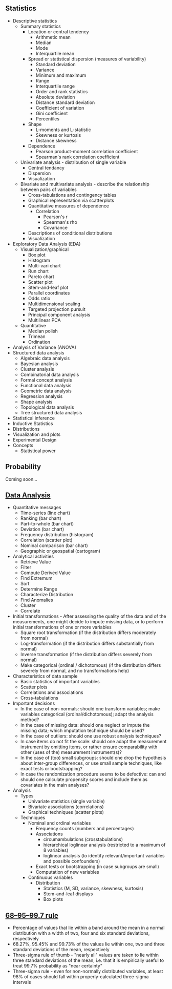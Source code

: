## Statistics
- Descriptive statistics
    + Summary statistics
        * Location or central tendency
            - Arithmetic mean
            - Median
            - Mode
            - Interquartile mean
        * Spread or statistical dispersion (measures of variability)
            - Standard deviation
            - Variance
            - Minimum and maximum
            - Range
            - Interquartile range
            - Order and rank statistics
            - Absolute deviation
            - Distance standard deviation
            - Coefficient of variation
            - Gini coefficient
            - Percentiles
        * Shape
            - L-moments and L-statistic
            - Skewness or kurtosis
            - Distance skewness
        * Dependence
            - Pearson product-moment correlation coefficient
            - Spearman's rank correlation coefficient
    + Univariate analysis - distribution of single variable
        * Central tendancy
        * Dispersion
        * Visualization
    + Bivariate and multivariate analysis - describe the relationship between pairs of variables
        * Cross-tabulations and contingency tables
        * Graphical representation via scatterplots
        * Quantitative measures of dependence
            - Correlation
                + Pearson's r
                + Spearman's rho
                + Covariance
        * Descriptions of conditional distributions
        * Visualization
- Exploratory Data Analysis (EDA)
    + Visualization/graphical
        * Box plot
        * Histogram
        * Multi-vari chart
        * Run chart
        * Pareto chart
        * Scatter plot
        * Stem-and-leaf plot
        * Parallel coordinates
        * Odds ratio
        * Multidimensional scaling
        * Targeted projection pursuit
        * Principal component analysis
        * Multilinear PCA
    + Quantitative
        * Median polish
        * Trimean
        * Ordination
- Analysis of Variance (ANOVA)
- Structured data analysis
    + Algebraic data analysis
    + Bayesian analysis
    + Cluster analysis
    + Combinatorial data analysis
    + Formal concept analysis
    + Functional data analysis
    + Geometric data analysis
    + Regression analysis
    + Shape analysis
    + Topological data analysis
    + Tree structured data analysis
- Statistical inference
- Inductive Statistics
- Distributions
- Visualization and plots
- Experimental Design
- Concepts
    + Statistical power

## Probability
Coming soon...

## [Data Analysis](https://en.wikipedia.org/wiki/Data_analysis)
- Quantitative messages
    + Time-series (line chart)
    + Ranking (bar chart)
    + Part-to-whole (bar chart)
    + Deviation (bar chart)
    + Frequency distribution (histogram)
    + Correlation (scatter plot)
    + Nominal comparison (bar chart)
    + Geographic or geospatial (cartogram)
- Analytical activities
    + Retrieve Value
    + Filter
    + Compute Derived Value
    + Find Extremum
    + Sort
    + Determine Range
    + Characterize Distribution
    + Find Anomalies
    + Cluster
    + Correlate
- Initial transformations - After assessing the quality of the data and of the measurements, one might decide to impute missing data, or to perform initial transformations of one or more variables
    + Square root transformation (if the distribution differs moderately from normal)
    + Log-transformation (if the distribution differs substantially from normal)
    + Inverse transformation (if the distribution differs severely from normal)
    + Make categorical (ordinal / dichotomous) (if the distribution differs severely from normal, and no transformations help)
- Characteristics of data sample
    + Basic statistics of important variables
    + Scatter plots
    + Correlations and associations
    + Cross-tabulations
- Important decisions
    + In the case of non-normals: should one transform variables; make variables categorical (ordinal/dichotomous); adapt the analysis method?
    + In the case of missing data: should one neglect or impute the missing data; which imputation technique should be used?
    + In the case of outliers: should one use robust analysis techniques?
    + In case items do not fit the scale: should one adapt the measurement instrument by omitting items, or rather ensure comparability with other (uses of the) measurement instrument(s)?
    + In the case of (too) small subgroups: should one drop the hypothesis about inter-group differences, or use small sample techniques, like exact tests or bootstrapping?
    + In case the randomization procedure seems to be defective: can and should one calculate propensity scores and include them as covariates in the main analyses?
- Analysis
    + Types
        * Univariate statistics (single variable)
        * Bivariate associations (correlations)
        * Graphical techniques (scatter plots)
    + Techniques
        * Nominal and ordinal variables
            - Frequency counts (numbers and percentages)
            - Associations
                + circumambulations (crosstabulations)
                + hierarchical loglinear analysis (restricted to a maximum of 8 variables)
                + loglinear analysis (to identify relevant/important variables and possible confounders)
            - Exact tests or bootstrapping (in case subgroups are small)
            - Computation of new variables
        * Continuous variables
            - Distribution
                + Statistics (M, SD, variance, skewness, kurtosis)
                + Stem-and-leaf displays
                + Box plots

## [68–95–99.7 rule](https://en.wikipedia.org/wiki/68%E2%80%9395%E2%80%9399.7_rule)
- Percentage of values that lie within a band around the mean in a normal distribution with a width of two, four and six standard deviations, respectively
- 68.27%, 95.45% and 99.73% of the values lie within one, two and three standard deviations of the mean, respectively
- Three-sigma rule of thumb - "nearly all" values are taken to lie within three standard deviations of the mean, i.e. that it is empirically useful to treat 99.7% probability as "near certainty"
- Three-sigma rule - even for non-normally distributed variables, at least 98% of cases should fall within properly-calculated three-sigma intervals
